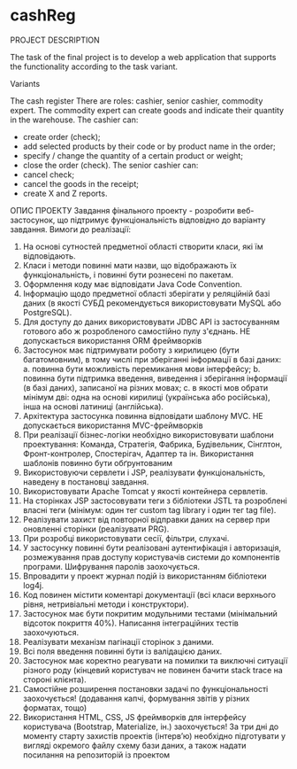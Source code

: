 # cashReg
PROJECT DESCRIPTION

The task of the final project is to develop a web application that supports the functionality according to the task variant.

Variants

The cash register	There are roles: cashier, senior cashier, commodity expert.
The commodity expert can create goods and indicate their quantity in the warehouse.
The cashier can:
- create order (check);
- add selected products by their code or by product name in the order;
- specify / change the quantity of a certain product or weight;
- close the order (check).
The senior cashier can:
- cancel check;
- cancel the goods in the receipt;
- create X and Z reports.

ОПИС ПРОЕКТУ
Завдання фінального проекту - розробити веб-застосунок, що підтримує функціональність відповідно до 
варіанту завдання.
Вимоги до реалізації:
1. На основі сутностей предметної області створити класи, які їм відповідають. 
2. Класи і методи повинні мати назви, що відображають їх функціональність, і повинні бути 
рознесені по пакетам. 
3. Оформлення коду має відповідати Java Code Convention. 
4. Інформацію щодо предметної області зберігати у реляційній базі даних (в якості СУБД 
рекомендується використовувати MySQL або PostgreSQL).
5. Для доступу до даних використовувати JDBC API із застосуванням готового або ж 
розробленого самостійно пулу з'єднань.
НЕ допускається використання ORM фреймворків
6. Застосунок має підтримувати роботу з кирилицею (бути багатомовним), в тому числі при 
зберіганні інформації в базі даних: 
a. повинна бути можливість перемикання мови інтерфейсу; 
b. повинна бути підтримка введення, виведення і зберігання інформації (в базі даних), 
записаної на різних мовах; 
c. в якості мов обрати мінімум дві: одна на основі кирилиці (українська або російська), 
інша на основі латиниці (англійська). 
7. Архітектура застосунка повинна відповідати шаблону MVC.
НЕ допускається використання MVC-фреймворків
8. При реалізації бізнес-логіки необхідно використовувати шаблони проектування: Команда, 
Стратегія, Фабрика, Будівельник, Сінглтон, Фронт-контролер, Спостерігач, Адаптер та ін.
Використання шаблонів повинно бути обґрунтованим
9. Використовуючи сервлети і JSP, реалізувати функціональність, наведену в постановці 
завдання. 
10. Використовувати Apache Tomcat у якості контейнера сервлетів. 
11. На сторінках JSP застосовувати теги з бібліотеки JSTL та розроблені власні теги (мінімум: один 
тег custom tag library і один тег tag file).
12. Реалізувати захист від повторної відправки даних на сервер при оновленні сторінки
(реалізувати PRG).
13. При розробці використовувати сесії, фільтри, слухачі.
14. У застосунку повинні бути реалізовані аутентифікація і авторизація, розмежування прав 
доступу користувачів системи до компонентів програми. Шифрування паролів заохочується.
15. Впровадити у проект журнал подій із використанням бібліотеки log4j. 
16. Код повинен містити коментарі документації (всі класи верхнього рівня, нетривіальні методи 
і конструктори).
17. Застосунок має бути покритим модульними тестами (мінімальний відсоток покриття 40%). 
Написання інтеграційних тестів заохочуються.
18. Реалізувати механізм пагінації сторінок з даними.
19. Всі поля введення повинні бути із валідацією даних.
20. Застосунок має коректно реагувати на помилки та виключні ситуації різного роду (кінцевий 
користувач не повинен бачити stack trace на стороні клієнта).
21. Самостійне розширення постановки задачі по функціональності заохочується! (додавання 
капчі, формування звітів у різних форматах, тощо)
22. Використання HTML, CSS, JS фреймворків для інтерфейсу користувача (Bootstrap, Materialize, 
ін.) заохочується!
За три дні до моменту старту захистів проектів (інтерв’ю) необхідно підготувати у 
вигляді окремого файлу схему бази даних, а також надати посилання на репозиторій із 
проектом
